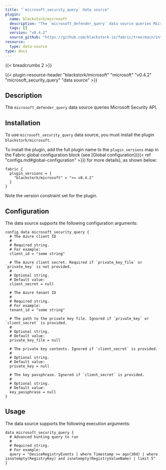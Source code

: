 ```yaml
---
title: "`microsoft_security_query` data source"
plugin:
  name: blackstork/microsoft
  description: "The `microsoft_defender_query` data source queries Microsoft Security API"
  tags: []
  version: "v0.4.2"
  source_github: "https://github.com/blackstork-io/fabric/tree/main/internal/microsoft/"
resource:
  type: data-source
type: docs
---
```


{{< breadcrumbs 2 >}}

{{< plugin-resource-header "blackstork/microsoft" "microsoft" "v0.4.2" "microsoft_security_query" "data source" >}}

## Description
The `microsoft_defender_query` data source queries Microsoft Security API.

## Installation

To use `microsoft_security_query` data source, you must install the plugin `blackstork/microsoft`.

To install the plugin, add the full plugin name to the `plugin_versions` map in the Fabric global configuration block (see [Global configuration]({{< ref "configs.md#global-configuration" >}}) for more details), as shown below:

```hcl
fabric {
  plugin_versions = {
    "blackstork/microsoft" = ">= v0.4.2"
  }
}
```

Note the version constraint set for the plugin.

## Configuration

The data source supports the following configuration arguments:

```hcl
config data microsoft_security_query {
  # The Azure client ID
  #
  # Required string.
  # For example:
  client_id = "some string"

  # The Azure client secret. Required if `private_key_file` or `private_key` is not provided.
  #
  # Optional string.
  # Default value:
  client_secret = null

  # The Azure tenant ID
  #
  # Required string.
  # For example:
  tenant_id = "some string"

  # The path to the private key file. Ignored if `private_key` or `client_secret` is provided.
  #
  # Optional string.
  # Default value:
  private_key_file = null

  # The private key contents. Ignored if `client_secret` is provided.
  #
  # Optional string.
  # Default value:
  private_key = null

  # The key passphrase. Ignored if `client_secret` is provided.
  #
  # Optional string.
  # Default value:
  key_passphrase = null
}
```

## Usage

The data source supports the following execution arguments:

```hcl
data microsoft_security_query {
  # Advanced hunting query to run
  #
  # Required string.
  # For example:
  query = "DeviceRegistryEvents | where Timestamp >= ago(30d) | where isnotempty(RegistryKey) and isnotempty(RegistryValueName) | limit 5"
}
```